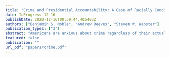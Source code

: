 ```yaml
---
title: "Crime and Presidential Accountability: A Case of Racially Conditioned Issue Ownership"
date: InProgress-12-16
publishDate: 2020-12-16T00:39:44.405403Z
authors: ["Benjamin S. Noble", "Andrew Reeves", "Steven W. Webster"]
publication_types: ["3"]
abstract: "Americans are anxious about crime regardless of their actual exposure or risk. Given this pervasive concern, US presidents frequently talk about crime, take actions to address it, and list crime prevention efforts among their top accomplishments. We argue that presidents act this way, in part, because fear of crime translates into a penalty on presidential approval. However, this penalty is not applied evenly. We contend that there is a racial component to this fear. Given the parties’ stances toward crime and the criminal justice system, Whites will only punish Democratic presidents (i.e., Clinton and Obama) when they are anxious about crime, while Blacks will only punish Republican presidents (i.e., Bush and Trump). We examine twenty years of survey data and find evidence consistent with our theory. Our results suggest that the relationship between fear of crime and presidential accountability is conditioned by an individual’s race and the president’s party."
featured: false
publication: ""
url_pdf: "papers/crime.pdf"
---
```



